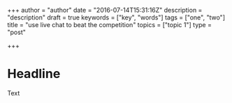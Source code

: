 +++
author = "author"
date = "2016-07-14T15:31:16Z"
description = "description"
draft = true
keywords = ["key", "words"]
tags = ["one", "two"]
title = "use live chat to beat the competition"
topics = ["topic 1"]
type = "post"

+++

# Headline

Text
